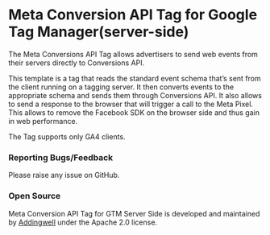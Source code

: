 # Meta Conversion API Tag for Google Tag Manager(server-side)

The Meta Conversions API Tag allows advertisers to send web events from their servers directly to Conversions API.

This template is a tag that reads the standard event schema that’s sent from the client running on a tagging server. It then converts events to the appropriate schema and sends them through Conversions API. It also allows to send a response to the browser that will trigger a call to the Meta Pixel. This allows to remove the Facebook SDK on the browser side and thus gain in web performance.

The Tag supports only GA4 clients.

### Reporting Bugs/Feedback
Please raise any issue on GitHub.

### Open Source
Meta Conversion API Tag for GTM Server Side is developed and maintained by [Addingwell](https://www.addingwell.com/) under the Apache 2.0 license.
